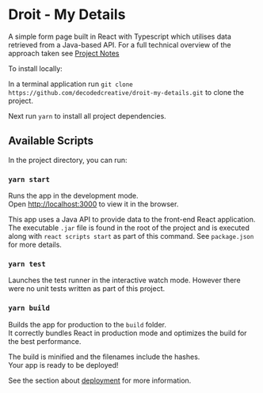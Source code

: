 # Droit - My Details

A simple form page built in React with Typescript which utilises data retrieved from a Java-based API. For a full technical overview of the approach taken see [Project Notes](NOTES.md)

To install locally:

In a terminal application run `git clone https://github.com/decodedcreative/droit-my-details.git` to clone the project.

Next run `yarn` to install all project dependencies.

## Available Scripts

In the project directory, you can run:

### `yarn start`

Runs the app in the development mode.\
Open [http://localhost:3000](http://localhost:3000) to view it in the browser.

This app uses a Java API to provide data to the front-end React application. The executable `.jar` file is found in the root of the project and is executed along with `react scripts start` as part of this command. See `package.json` for more details.

### `yarn test`

Launches the test runner in the interactive watch mode. However there were no unit tests written as part of this project.

### `yarn build`

Builds the app for production to the `build` folder.\
It correctly bundles React in production mode and optimizes the build for the best performance.

The build is minified and the filenames include the hashes.\
Your app is ready to be deployed!

See the section about [deployment](https://facebook.github.io/create-react-app/docs/deployment) for more information.
